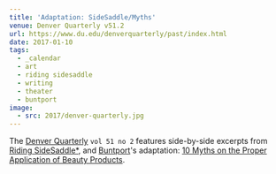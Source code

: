 ```yaml
---
title: 'Adaptation: SideSaddle/Myths'
venue: Denver Quarterly v51.2
url: https://www.du.edu/denverquarterly/past/index.html
date: 2017-01-10
tags:
  - _calendar
  - art
  - riding sidesaddle
  - writing
  - theater
  - buntport
image:
  - src: 2017/denver-quarterly.jpg
---
```


The [Denver Quarterly](http://www.du.edu/denverquarterly/)
`vol 51 no 2` features
side-by-side excerpts from
[Riding SideSaddle*](/sidesaddle/),
and [Buntport](http://buntport.com)'s adaptation:
[10 Myths on the Proper Application of Beauty Products](/theater/10myths/).
